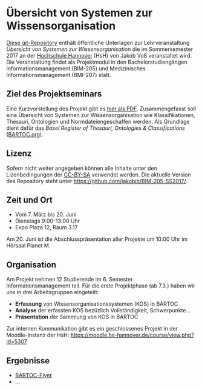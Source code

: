 # Übersicht von Systemen zur Wissensorganisation

[Diese git-Repository](https://github.com/hshdb/BIM-205-SS2017) enthält öffentliche
Unterlagen zur Lehrveranstaltung *Übersicht von Systemen zur
Wissensorganisation* die im Sommersemester 2017 an der [Hochschule
Hannover](https://www.hs-hannover.de/) (HsH) von Jakob Voß veranstaltet wird.
Die Veranstaltung findet als Projektmodul in den Bachelorstudiengängen
Informationsmanagement (BIM-205) und Medizinisches Informationsmanagement
(BMI-207) statt.

## Ziel des Projektseminars

Eine Kurzvorstellung des Projekt gibt es [hier als
PDF](https://github.com/hshdb/BIM-205-SS2017/raw/master/projektvorstellung.pdf).
Zusammengefasst soll eine Übersicht von Systemen zur Wissensorganisation wie
Klassifikationen, Thesauri, Ontologien und Normdateiengeschaffen werden. Als
Grundlage dient dafür das *Basel Register of Thesauri, Ontologies &
Classifications* ([BARTOC.org](http://bartoc.org)).

## Lizenz

Sofern nicht weiter angegeben können alle Inhalte unter den
Lizenbedingungen der [CC-BY-SA](http://creativecommons.org/licenses/by-sa/3.0/)
verwendet werden.  Die aktuelle Version des Repository steht unter
<https://github.com/jakobib/BIM-205-SS2017/>.

## Zeit und Ort

* Vom 7. März bis 20. Juni
* Dienstags 9:00-13:00 Uhr
* Expo Plaza 12, Raum 3.17

Am 20. Juni ist die Abschlusspräsentation aller Projekte um 10:00 Uhr im
Hörsaal Planet M.

## Organisation

Am Projekt nehmen 12 Studierende im 6. Semester Informationsmanagement teil.
Für die erste Projektphase (ab 7.3.) haben wir uns in drei Arbeitsgruppen
eingeteilt:

* **Erfassung** von Wissensorganisationssystemen (KOS) in BARTOC 
* **Analyse** der erfassten KOS bezüzlich Vollständigkeit, Schwerpunkte...
* **Präsentation** der Sammlung von KOS in BARTOC

Zur internen Kommunikation gibt es ein geschlossenes Projekt in der Moodle-Instanz der HsH: <https://moodle.hs-hannover.de/course/view.php?id=5307>

## Ergebnisse

* [BARTOC-Flyer](bartoc-flyer.pdf)
* ...


